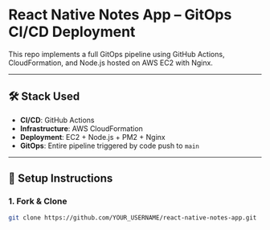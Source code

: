 # React Native Notes App – GitOps CI/CD Deployment

This repo implements a full GitOps pipeline using GitHub Actions, CloudFormation, and Node.js hosted on AWS EC2 with Nginx.

---

## 🛠️ Stack Used

- **CI/CD**: GitHub Actions
- **Infrastructure**: AWS CloudFormation
- **Deployment**: EC2 + Node.js + PM2 + Nginx
- **GitOps**: Entire pipeline triggered by code push to `main`

---

## 🚀 Setup Instructions

### 1. Fork & Clone

```bash
git clone https://github.com/YOUR_USERNAME/react-native-notes-app.git
